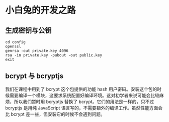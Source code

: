 # 小白兔的开发之路

## 生成密钥与公钥

```
cd config
openssl
genrsa -out private.key 4096
rsa -in private.key -pubout -out public.key
exit
```

## bcrypt 与 bcryptjs

我们在课程中用到了 bcrypt 这个包提供的功能 hash 用户密码。安装这个包的时候需要编译一个模块，这要求系统配置好编译环境。这对初学者来说可能会比较麻烦，所以我们暂时用 bcryptjs 替换了 bcrypt。它们的用法是一样的，只不过 bcryptjs 是用纯 JavaScript 语言写的，不需要额外的编译工作。虽然性能方面会比 bcrypt 差一些，但安装它的时候不会遇到问题。
